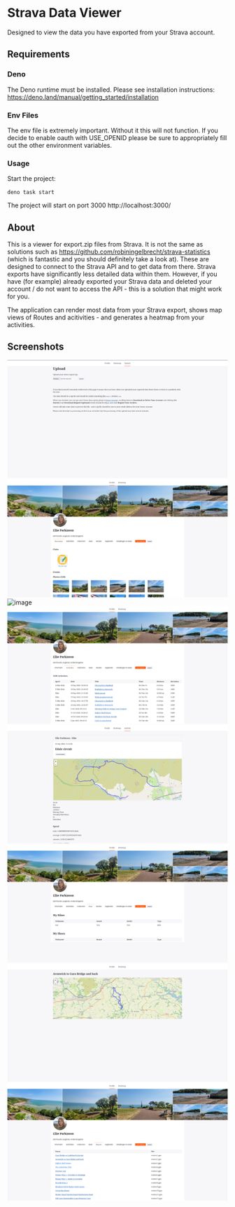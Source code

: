 # Strava Data Viewer

Designed to view the data you have exported from your Strava account.

## Requirements
### Deno
The Deno runtime must be installed. Please see installation instructions:
https://deno.land/manual/getting_started/installation

### Env Files
The env file is extremely important. Without it this will not function. If you decide to enable oauth with USE_OPENID please be sure to appropriately fill out the other environment variables.

### Usage

Start the project:

```
deno task start
```

The project will start on port 3000 http://localhost:3000/


## About
This is a viewer for export.zip files from Strava. It is not the same as solutions such as https://github.com/robiningelbrecht/strava-statistics (which is fantastic and you should definitely take a look at). These are designed to connect to the Strava API and to get data from there. Strava exports have significantly less detailed data within them. However, if you have (for example) already exported your Strava data and deleted your account / do not want to access the API - this is a solution that might work for you.

The application can render most data from your Strava export, shows map views of Routes and acitivities - and generates a heatmap from your activities. 

## Screenshots
![image](./screenshots/upload.png)
![image](./screenshots/overview.png)
![image](./screenshots/heatmap.png)
![image](./screenshots/activities.png)
![image](./screenshots/activity.png)
![image](./screenshots/gear.png)
![image](./screenshots/route.png)
![image](./screenshots/routes.png)